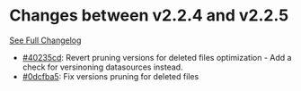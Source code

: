 # Changes between v2.2.4 and v2.2.5

[See Full Changelog](https://github.com/pydio/cells/compare/v2.2.4...v2.2.5)

- [#40235cd](https://github.com/pydio/cells/commit/40235cdafda64e86cd9370365e1a05b6c2a95918): Revert pruning versions for deleted files optimization - Add a check for versinoning datasources instead.
- [#0dcfba5](https://github.com/pydio/cells/commit/0dcfba55f1525ba2706b3b61615fbab81c8ae929): Fix versions pruning for deleted files
